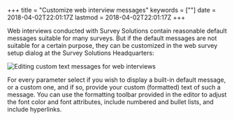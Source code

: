 +++
title = "Customize web interview messages"
keywords = [""]
date = 2018-04-02T22:01:17Z
lastmod = 2018-04-02T22:01:17Z
+++

Web interviews conducted with Survey Solutions contain reasonable
default messages suitable for many surveys. But if the default messages
are not suitable for a certain purpose, they can be customized in the
web survey setup dialog at the Survey Solutions Headquarters:  
  
![Editing custom text messages for web interviews](/images/866690.png)  
  
For every parameter select if you wish to display a built-in default
message, or a custom one, and if so, provide your custom (formatted)
text of such a message. You can use the formatting toolbar provided in
the editor to adjust the font color and font attributes, include
numbered and bullet lists, and include hyperlinks.
